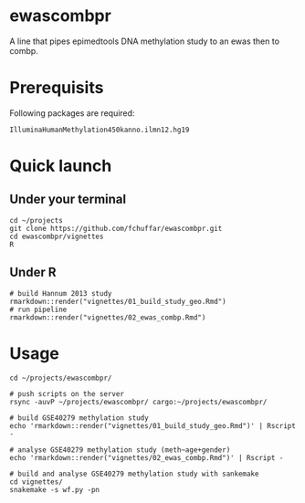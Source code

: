 # ewascombpr
A line that pipes epimedtools DNA methylation study to an ewas then to combp.


# Prerequisits

Following packages are required:
```
IlluminaHumanMethylation450kanno.ilmn12.hg19
``` 
 
# Quick launch

## Under your terminal

```
cd ~/projects
git clone https://github.com/fchuffar/ewascombpr.git
cd ewascombpr/vignettes
R 
```

## Under R

```
# build Hannum 2013 study
rmarkdown::render("vignettes/01_build_study_geo.Rmd")
# run pipeline
rmarkdown::render("vignettes/02_ewas_combp.Rmd")
```



# Usage
  
```
cd ~/projects/ewascombpr/

# push scripts on the server
rsync -auvP ~/projects/ewascombpr/ cargo:~/projects/ewascombpr/

# build GSE40279 methylation study
echo 'rmarkdown::render("vignettes/01_build_study_geo.Rmd")' | Rscript -

# analyse GSE40279 methylation study (meth~age+gender)
echo 'rmarkdown::render("vignettes/02_ewas_combp.Rmd")' | Rscript -

# build and analyse GSE40279 methylation study with sankemake
cd vignettes/
snakemake -s wf.py -pn
```
